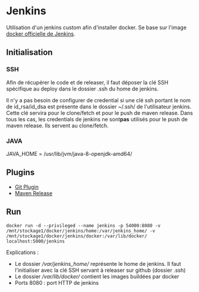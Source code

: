 # Jenkins
Utilisation d'un jenkins custom afin d'installer docker. Se base sur l'image [docker officielle de Jenkins](https://registry.hub.docker.com/_/jenkins/).

## Initialisation
### SSH
Afin de récupérer le code et de releaser, il faut déposer la clé SSH spécifique au deploy dans le dossier .ssh du home de jenkins.

Il n'y a pas besoin de configurer de credential si une clé ssh portant le nom de id_rsa/id_dsa est présente dans le dossier ~/.ssh/ de l'utilisateur jenkins. Cette clé servira pour le clone/fetch et pour le push de maven release.
Dans tous les cas, les credentials de jenkins ne sont**pas** utilisés pour le push de maven release. Ils servent au clone/fetch.

### JAVA
JAVA_HOME = /usr/lib/jvm/java-8-openjdk-amd64/

## Plugins
* [Git Plugin](https://wiki.jenkins-ci.org/display/JENKINS/Git+Plugin)
* [Maven Release](https://wiki.jenkins-ci.org/display/JENKINS/M2+Release+Plugin)

## Run
	
	docker run -d --privileged --name jenkins -p 54000:8080 -v /mnt/stockage1/docker/jenkins/home:/var/jenkins_home/ -v /mnt/stockage1/docker/jenkins/docker:/var/lib/docker/ localhost:5000/jenkins
	
Explications :
* Le dossier */var/jenkins_home/* représente le home de jenkins. Il faut l'initialiser avec la clé SSH servant à releaser sur github (dossier .ssh)
* Le dossier */var/lib/docker/* contient les images buildées par docker
* Ports 8080 : port HTTP de jenkins
	


    

